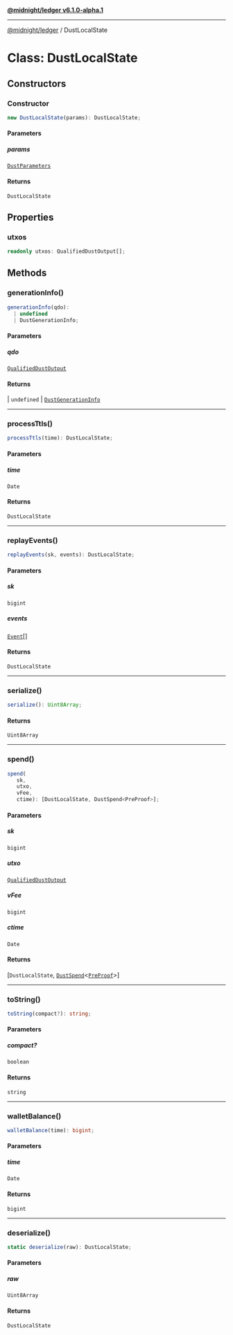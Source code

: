 [**@midnight/ledger v6.1.0-alpha.1**](../README.md)

***

[@midnight/ledger](../globals.md) / DustLocalState

# Class: DustLocalState

## Constructors

### Constructor

```ts
new DustLocalState(params): DustLocalState;
```

#### Parameters

##### params

[`DustParameters`](DustParameters.md)

#### Returns

`DustLocalState`

## Properties

### utxos

```ts
readonly utxos: QualifiedDustOutput[];
```

## Methods

### generationInfo()

```ts
generationInfo(qdo): 
  | undefined
  | DustGenerationInfo;
```

#### Parameters

##### qdo

[`QualifiedDustOutput`](../type-aliases/QualifiedDustOutput.md)

#### Returns

  \| `undefined`
  \| [`DustGenerationInfo`](../type-aliases/DustGenerationInfo.md)

***

### processTtls()

```ts
processTtls(time): DustLocalState;
```

#### Parameters

##### time

`Date`

#### Returns

`DustLocalState`

***

### replayEvents()

```ts
replayEvents(sk, events): DustLocalState;
```

#### Parameters

##### sk

`bigint`

##### events

[`Event`](Event.md)[]

#### Returns

`DustLocalState`

***

### serialize()

```ts
serialize(): Uint8Array;
```

#### Returns

`Uint8Array`

***

### spend()

```ts
spend(
   sk, 
   utxo, 
   vFee, 
   ctime): [DustLocalState, DustSpend<PreProof>];
```

#### Parameters

##### sk

`bigint`

##### utxo

[`QualifiedDustOutput`](../type-aliases/QualifiedDustOutput.md)

##### vFee

`bigint`

##### ctime

`Date`

#### Returns

\[`DustLocalState`, [`DustSpend`](DustSpend.md)\<[`PreProof`](PreProof.md)\>\]

***

### toString()

```ts
toString(compact?): string;
```

#### Parameters

##### compact?

`boolean`

#### Returns

`string`

***

### walletBalance()

```ts
walletBalance(time): bigint;
```

#### Parameters

##### time

`Date`

#### Returns

`bigint`

***

### deserialize()

```ts
static deserialize(raw): DustLocalState;
```

#### Parameters

##### raw

`Uint8Array`

#### Returns

`DustLocalState`

